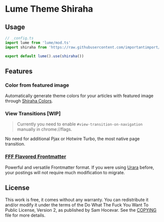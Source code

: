 # Lume Theme Shiraha

## Usage

```ts
// _config.ts
import lume from 'lume/mod.ts'
import shiraha from 'https://raw.githubusercontent.com/importantimport/lume_theme_shiraha/main/mod.ts'

export default lume().use(shiraha())
```

## Features

### Color from featured image

Automatically generate theme colors for your articles with featured image through [Shiraha Colors](https://github.com/importantimport/shiraha/tree/main/packages/shiraha-colors).

### View Transitions [WIP]

> Currently you need to enable `#view-transition-on-navigation` manually in chrome://flags.

No need for additional Pjax or Hotwire Turbo, the most native page transition.

### [FFF Flavored Frontmatter](https://fff.js.org)

Powerful and versatile Frontmatter format. If you were using [Urara](https://github.com/importantimport/urara) before, your postings will not require much modification to migrate.

<!-- ## About

Just like [Gumori You](https://github.com/importantimport/gumori-you), but different.

It is similar to [Gumori](https://github.com/importantimport/gumori)'s unstyled templates and is deeply bound to [Shiraha](https://github.com/importantimport/shiraha), a Classless CSS framework inspired by Material 3.

So in this theme you can expect:

- Dynamic theme colors based on [Shiraha Colors](https://github.com/importantimport/shiraha/tree/main/packages/shiraha-colors) / Material Color Utilities
- Similar design to Material 3 but different
- FFF Flavored Frontmatter experience
- Long term maintenance like Urara -->

## License

This work is free, it comes without any warranty. You can redistribute it and/or modify it under the
terms of the Do What The Fuck You Want To Public License, Version 2,
as published by Sam Hocevar. See the [COPYING](COPYING) file for more details.
